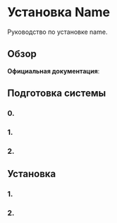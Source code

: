 # Установка Name

Руководство по установке name.

## Обзор


**Официальная документация**: 

## Подготовка системы

### 0. 

### 1. 

### 2. 

## Установка

### 1. 

### 2. 
